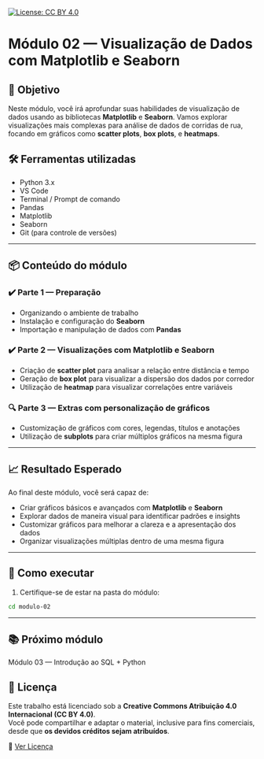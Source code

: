 [![License: CC BY 4.0](https://img.shields.io/badge/Licença-CC%20BY%204.0-lightgrey.svg)](https://creativecommons.org/licenses/by/4.0/)

# Módulo 02 — Visualização de Dados com Matplotlib e Seaborn

## 🎯 Objetivo
Neste módulo, você irá aprofundar suas habilidades de visualização de dados usando as bibliotecas **Matplotlib** e **Seaborn**. Vamos explorar visualizações mais complexas para análise de dados de corridas de rua, focando em gráficos como **scatter plots**, **box plots**, e **heatmaps**.

## 🛠️ Ferramentas utilizadas
- Python 3.x
- VS Code
- Terminal / Prompt de comando
- Pandas
- Matplotlib
- Seaborn
- Git (para controle de versões)

---

## 📦 Conteúdo do módulo

### ✔️ Parte 1 — Preparação
- Organizando o ambiente de trabalho
- Instalação e configuração do **Seaborn**
- Importação e manipulação de dados com **Pandas**

### ✔️ Parte 2 — Visualizações com Matplotlib e Seaborn
- Criação de **scatter plot** para analisar a relação entre distância e tempo
- Geração de **box plot** para visualizar a dispersão dos dados por corredor
- Utilização de **heatmap** para visualizar correlações entre variáveis

### 🔍 Parte 3 — Extras com personalização de gráficos
- Customização de gráficos com cores, legendas, títulos e anotações
- Utilização de **subplots** para criar múltiplos gráficos na mesma figura

---

## 📈 Resultado Esperado

Ao final deste módulo, você será capaz de:
- Criar gráficos básicos e avançados com **Matplotlib** e **Seaborn**
- Explorar dados de maneira visual para identificar padrões e insights
- Customizar gráficos para melhorar a clareza e a apresentação dos dados
- Organizar visualizações múltiplas dentro de uma mesma figura

---

## 🚀 Como executar

1. Certifique-se de estar na pasta do módulo:

```bash
cd modulo-02
```

---

## 📚 Próximo módulo
Módulo 03 — Introdução ao SQL + Python

## 📜 Licença

Este trabalho está licenciado sob a **Creative Commons Atribuição 4.0 Internacional (CC BY 4.0)**.  
Você pode compartilhar e adaptar o material, inclusive para fins comerciais, desde que **os devidos créditos sejam atribuídos**.

🔗 [Ver Licença](https://creativecommons.org/licenses/by/4.0/)
